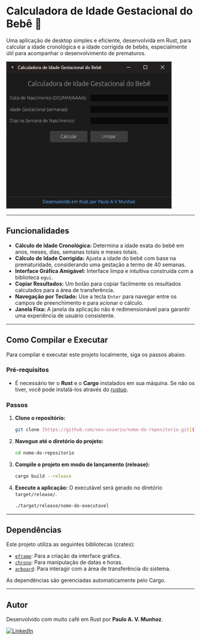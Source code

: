 # Calculadora de Idade Gestacional do Bebê 👶

Uma aplicação de desktop simples e eficiente, desenvolvida em Rust, para calcular a idade cronológica e a idade corrigida de bebês, especialmente útil para acompanhar o desenvolvimento de prematuros.

![Screenshot da Aplicação](./screenshot.png)

---

## Funcionalidades

- **Cálculo de Idade Cronológica:** Determina a idade exata do bebê em anos, meses, dias, semanas totais e meses totais.
- **Cálculo de Idade Corrigida:** Ajusta a idade do bebê com base na prematuridade, considerando uma gestação a termo de 40 semanas.
- **Interface Gráfica Amigável:** Interface limpa e intuitiva construída com a biblioteca `egui`.
- **Copiar Resultados:** Um botão para copiar facilmente os resultados calculados para a área de transferência.
- **Navegação por Teclado:** Use a tecla `Enter` para navegar entre os campos de preenchimento e para acionar o cálculo.
- **Janela Fixa:** A janela da aplicação não é redimensionável para garantir uma experiência de usuário consistente.

---

## Como Compilar e Executar

Para compilar e executar este projeto localmente, siga os passos abaixo.

### Pré-requisitos

- É necessário ter o **Rust** e o **Cargo** instalados em sua máquina. Se não os tiver, você pode instalá-los através do [rustup](https://www.rust-lang.org/pt-BR/tools/install).

### Passos

1.  **Clone o repositório:**
    ```sh
    git clone [https://github.com/seu-usuario/nome-do-repositorio.git](https://github.com/seu-usuario/nome-do-repositorio.git)
    ```

2.  **Navegue até o diretório do projeto:**
    ```sh
    cd nome-do-repositorio
    ```

3.  **Compile o projeto em modo de lançamento (release):**
    ```sh
    cargo build --release
    ```

4.  **Execute a aplicação:**
    O executável será gerado no diretório `target/release/`.
    ```sh
    ./target/release/nome-do-executavel
    ```

---

## Dependências

Este projeto utiliza as seguintes bibliotecas (crates):

-   [`eframe`](https://crates.io/crates/eframe): Para a criação da interface gráfica.
-   [`chrono`](https://crates.io/crates/chrono): Para manipulação de datas e horas.
-   [`arboard`](https://crates.io/crates/arboard): Para interagir com a área de transferência do sistema.

As dependências são gerenciadas automaticamente pelo Cargo.

---

## Autor

Desenvolvido com muito café em Rust por **Paulo A. V. Munhoz**.

[![LinkedIn](https://img.shields.io/badge/linkedin-%230077B5.svg?style=for-the-badge&logo=linkedin&logoColor=white)](https://www.linkedin.com/in/paulomunhoz/)


